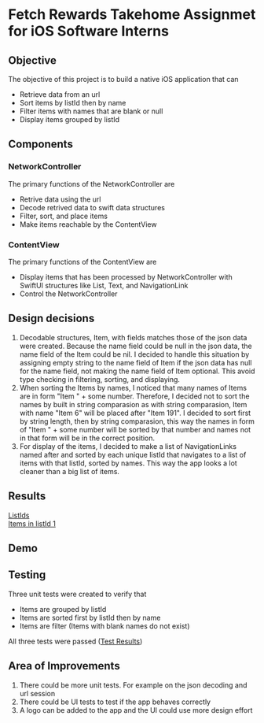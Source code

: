 # Fetch Rewards Takehome Assignmet for iOS Software Interns

## Objective
The objective of this project is to build a native iOS application that can
- Retrieve data from an url
- Sort items by listId then by name
- Filter items with names that are blank or null
- Display items grouped by listId

## Components
### NetworkController
The primary functions of the NetworkController are
- Retrive data using the url
- Decode retrived data to swift data structures
- Filter, sort, and place items
- Make items reachable by the ContentView

### ContentView
The primary functions of the ContentView are
- Display items that has been processed by NetworkController with SwiftUI structures like List, Text, and NavigationLink
- Control the NetworkController


## Design decisions
1. Decodable structures, Item, with fields matches those of the json data were created. Because the name field could be null in the json data, the name field of the Item could be nil. I decided to handle this situation by assigning empty string to the name field of Item if the json data has null for the name field, not making the name field of Item optional. This avoid type checking in filtering, sorting, and displaying.
2. When sorting the Items by names, I noticed that many names of Items are in form "Item " + some number. Therefore, I decided not to sort the names by built in string comparasion as with string comparasion, Item with name "Item 6" will be placed after "Item 191". I decided to sort first by string length, then by string comparasion, this way the names in form of "Item " + some number will be sorted by that number and names not in that form will be in the correct position. 
3. For display of the items, I decided to make a list of NavigationLinks named after and sorted by each unique listId that navigates to a list of items with that listId, sorted by names. This way the app looks a lot cleaner than a big list of items. 

## Results
[ListIds](https://github.com/wang3820/Fetch-Rewards-Takehome/blob/main/Images/ListID.png) \
[Items in listId 1](https://github.com/wang3820/Fetch-Rewards-Takehome/blob/main/Images/Items.png)
## Demo

## Testing
Three unit tests were created to verify that 
 - Items are grouped by listId
 - Items are sorted first by listId then by name
 - Items are filter (Items with blank names do not exist)

All three tests were passed ([Test Results](https://github.com/wang3820/Fetch-Rewards-Takehome/blob/main/Images/test_result.png))


## Area of Improvements
1. There could be more unit tests. For example on the json decoding and url session
2. There could be UI tests to test if the app behaves correctly
3. A logo can be added to the app and the UI could use more design effort
